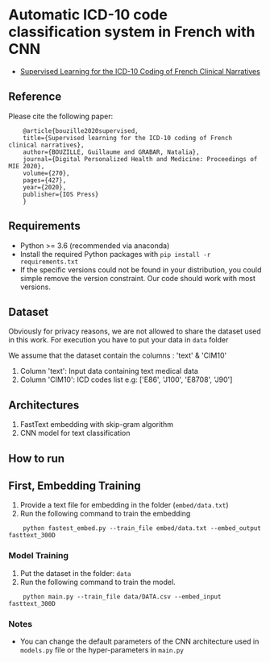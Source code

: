 # Automatic ICD-10 code classification system in French with CNN
- [Supervised Learning for the ICD-10 Coding of French Clinical Narratives](https://hal.science/hal-03020990/file/MIE2020.pdf)


## Reference
Please cite the following paper:
```
    @article{bouzille2020supervised,
    title={Supervised learning for the ICD-10 coding of French clinical narratives},
    author={BOUZILLE, Guillaume and GRABAR, Natalia},
    journal={Digital Personalized Health and Medicine: Proceedings of MIE 2020},
    volume={270},
    pages={427},
    year={2020},
    publisher={IOS Press}
    }
```


## Requirements
* Python >= 3.6 (recommended via anaconda)
* Install the required Python packages with `pip install -r requirements.txt`
* If the specific versions could not be found in your distribution, you could simple remove the version constraint. Our code should work with most versions.

## Dataset
Obviously for privacy reasons, we are not allowed to share the dataset used in this work. For execution you have to put your data in `data` folder

We assume that the dataset contain the columns : 'text' & 'CIM10'
1. Column 'text': Input data containing text medical data 
2. Column 'CIM10': ICD codes list
e.g: ['E86', 'J100', 'E8708', 'J90']

## Architectures
1. FastText embedding with skip-gram algorithm
2. CNN model for text classification 
## How to run

## First, Embedding Training 
1. Provide a text file for embedding in the folder (`embed/data.txt`)
2. Run the following command to train the embedding 

```
    python fastest_embed.py --train_file embed/data.txt --embed_output fasttext_300D
```

### Model Training
1. Put the dataset in the folder: `data`
2. Run the following command to train the model.

```
    python main.py --train_file data/DATA.csv --embed_input fasttext_300D
```

### Notes
- You can change the default parameters of the CNN architecture used in `models.py` file or the hyper-parameters in `main.py`

